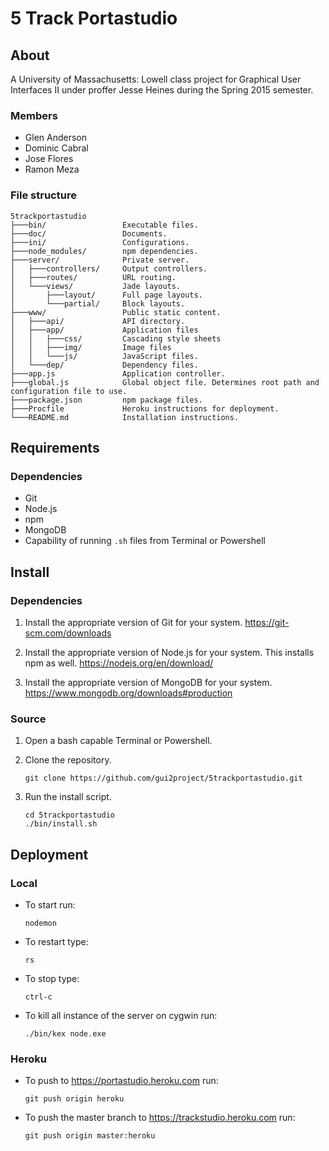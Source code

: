 # 5 Track Portastudio
## About
A University of Massachusetts: Lowell class project for Graphical User
Interfaces II under proffer Jesse Heines during the Spring 2015 semester.
### Members
- Glen Anderson
- Dominic Cabral
- Jose Flores
- Ramon Meza

### File structure
```
5trackportastudio
├───bin/                 Executable files.
├───doc/                 Documents.
├───ini/                 Configurations.
├───node_modules/        npm dependencies.
├───server/              Private server.
│   ├───controllers/     Output controllers.
│   ├───routes/          URL routing.
│   └───views/           Jade layouts.
│       ├───layout/      Full page layouts.
│       └───partial/     Block layouts.
├───www/                 Public static content.
│   ├───api/             API directory.
│   ├───app/             Application files
│   │   ├───css/         Cascading style sheets
│   │   ├───img/         Image files
│   │   └───js/          JavaScript files.
│   └───dep/             Dependency files.
├───app.js               Application controller.
├───global.js            Global object file. Determines root path and configuration file to use.
├───package.json         npm package files.
├───Procfile             Heroku instructions for deployment.
└───README.md            Installation instructions.
```

## Requirements
### Dependencies
- Git
- Node.js
- npm
- MongoDB
- Capability of running `.sh` files from Terminal or Powershell

## Install
### Dependencies
1. Install the appropriate version of Git for your system.
    https://git-scm.com/downloads

2. Install the appropriate version of Node.js for your system. This installs npm as well.
    https://nodejs.org/en/download/

3. Install the appropriate version of MongoDB for your system.
    https://www.mongodb.org/downloads#production

### Source
1. Open a bash capable Terminal or Powershell.

2. Clone the repository.
    ```
    git clone https://github.com/gui2project/5trackportastudio.git
    ```

3. Run the install script.
    ```
    cd 5trackportastudio
    ./bin/install.sh
    ```

## Deployment
### Local
- To start run:
    ```
    nodemon
    ```

- To restart type:
    ```
    rs
    ```

- To stop type:
    ```
    ctrl-c
    ```

- To kill all instance of the server on cygwin run:
    ```
    ./bin/kex node.exe
    ```

### Heroku
- To push to https://portastudio.heroku.com run:
    ```
    git push origin heroku
    ```

- To push the master branch to https://trackstudio.heroku.com run:
    ```
    git push origin master:heroku
    ```
